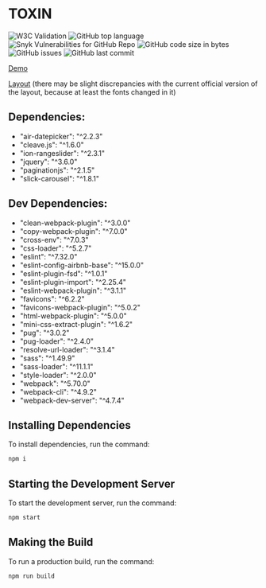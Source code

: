 # TOXIN

![W3C Validation](https://img.shields.io/w3c-validation/html?targetUrl=https%3A%2F%2Folga-smart.github.io%2FFSD_2%2Fbuild%2F)
![GitHub top language](https://img.shields.io/github/languages/top/Olga-smart/FSD_2)
![Snyk Vulnerabilities for GitHub Repo](https://img.shields.io/snyk/vulnerabilities/github/Olga-smart/FSD_2)
![GitHub code size in bytes](https://img.shields.io/github/languages/code-size/Olga-smart/FSD_2)
![GitHub issues](https://img.shields.io/github/issues/Olga-smart/FSD_2)
![GitHub last commit](https://img.shields.io/github/last-commit/Olga-smart/FSD_2)

[Demo](https://olga-smart.github.io/FSD_2/)

[Layout](https://www.figma.com/file/spaWyhHczRFRMJQonqhjOE/FSD-frontend-education-program.-The-2nd-task-(Copy)) (there may be slight discrepancies with the current official version of the layout, because at least the fonts changed in it)
 
## Dependencies:
* "air-datepicker": "^2.2.3"
* "cleave.js": "^1.6.0"
* "ion-rangeslider": "^2.3.1"
* "jquery": "^3.6.0"
* "paginationjs": "^2.1.5"
* "slick-carousel": "^1.8.1"

## Dev Dependencies:

* "clean-webpack-plugin": "^3.0.0"
* "copy-webpack-plugin": "^7.0.0"
* "cross-env": "^7.0.3"
* "css-loader": "^5.2.7"
* "eslint": "^7.32.0"
* "eslint-config-airbnb-base": "^15.0.0"
* "eslint-plugin-fsd": "^1.0.1"
* "eslint-plugin-import": "^2.25.4"
* "eslint-webpack-plugin": "^3.1.1"
* "favicons": "^6.2.2"
* "favicons-webpack-plugin": "^5.0.2"
* "html-webpack-plugin": "^5.0.0"
* "mini-css-extract-plugin": "^1.6.2"
* "pug": "^3.0.2"
* "pug-loader": "^2.4.0"
* "resolve-url-loader": "^3.1.4"
* "sass": "^1.49.9"
* "sass-loader": "^11.1.1"
* "style-loader": "^2.0.0"
* "webpack": "^5.70.0"
* "webpack-cli": "^4.9.2"
* "webpack-dev-server": "^4.7.4"

## Installing Dependencies

To install dependencies, run the command:
``` bash
npm i
```

## Starting the Development Server

To start the development server, run the command:
``` bash
npm start
```

## Making the Build

To run a production build, run the command:
``` bash
npm run build
```